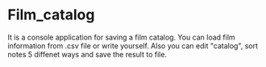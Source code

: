 # Film_catalog
It is a console application for saving a film catalog. You can load film information from .csv file or write yourself. Also you can edit "catalog", sort notes 5 diffenet ways and save the result to file.
